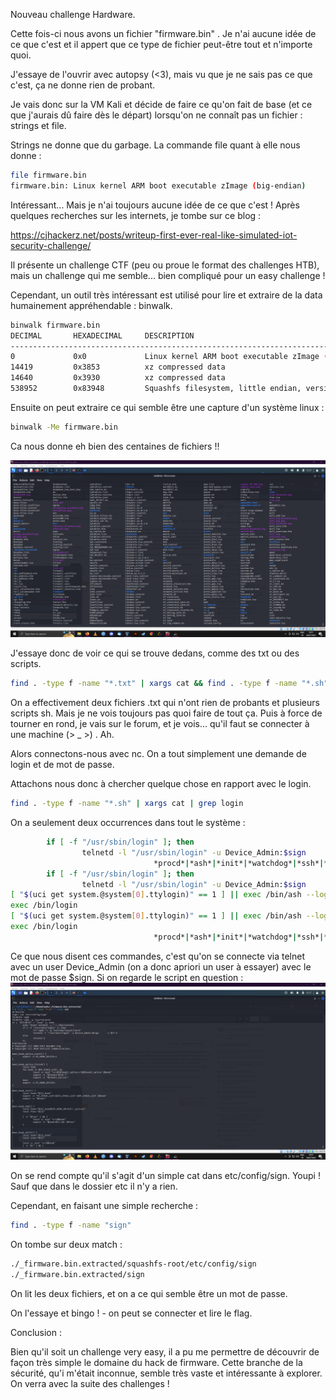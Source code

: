 Nouveau challenge Hardware.

Cette fois-ci nous avons un fichier "firmware.bin" . Je n'ai aucune idée de ce que c'est et il appert que ce type de fichier peut-être tout et n'importe quoi.

J'essaye de l'ouvrir avec autopsy (<3), mais vu que je ne sais pas ce que c'est, ça ne donne rien de probant.

Je vais donc sur la VM Kali et décide de faire ce qu'on fait de base (et ce que j'aurais dû faire dès le départ) lorsqu'on ne connaît pas un fichier : strings et file.

Strings ne donne que du garbage. La commande file quant à elle nous donne :

```sh
file firmware.bin
firmware.bin: Linux kernel ARM boot executable zImage (big-endian)
```

Intéressant... Mais je n'ai toujours aucune idée de ce que c'est ! Après quelques recherches sur les internets, je tombe sur ce blog :

https://cjhackerz.net/posts/writeup-first-ever-real-like-simulated-iot-security-challenge/

Il présente un challenge CTF (peu ou proue le format des challenges HTB), mais un challenge qui me semble... bien compliqué pour un easy challenge !

Cependant, un outil très intéressant est utilisé pour lire et extraire de la data humainement appréhendable : binwalk.

```sh
binwalk firmware.bin
DECIMAL       HEXADECIMAL     DESCRIPTION
--------------------------------------------------------------------------------
0             0x0             Linux kernel ARM boot executable zImage (big-endian)
14419         0x3853          xz compressed data
14640         0x3930          xz compressed data
538952        0x83948         Squashfs filesystem, little endian, version 4.0, compression:xz, size: 2068458 bytes, 995 inodes, blocksize: 262144 bytes, created: 2021-03-11 03:18:10
```

Ensuite on peut extraire ce qui semble être une capture d'un système linux :

```sh
binwalk -Me firmware.bin
```

Ca nous donne eh bien des centaines de fichiers !!

![img](https://github.com/0xbatche/HTB/blob/0101d3c548183a5f057fff5f6f5e0c4766b4d7a9/challenges/hardware/chall2-1.png)

J'essaye donc de voir ce qui se trouve dedans, comme des txt ou des scripts.

```sh
find . -type f -name "*.txt" | xargs cat && find . -type f -name "*.sh" | xargs cat
```
On a effectivement deux fichiers .txt qui n'ont rien de probants et plusieurs scripts sh. Mais je ne vois toujours pas quoi faire de tout ça. Puis à force de tourner en rond,
je vais sur le forum, et je vois... qu'il faut se connecter à une machine (> _ >) . Ah.

Alors connectons-nous avec nc. On a tout simplement une demande de login et de mot de passe.

Attachons nous donc à chercher quelque chose en rapport avec le login.

```sh
find . -type f -name "*.sh" | xargs cat | grep login
```

On a seulement deux occurrences dans tout le système :

```sh
        if [ -f "/usr/sbin/login" ]; then
                telnetd -l "/usr/sbin/login" -u Device_Admin:$sign      -i $lf &
                                *procd*|*ash*|*init*|*watchdog*|*ssh*|*dropbear*|*telnet*|*login*|*hostapd*|*wpa_supplicant*|*nas*|*relayd*) : ;;
        if [ -f "/usr/sbin/login" ]; then
                telnetd -l "/usr/sbin/login" -u Device_Admin:$sign      -i $lf &
[ "$(uci get system.@system[0].ttylogin)" == 1 ] || exec /bin/ash --login
exec /bin/login
[ "$(uci get system.@system[0].ttylogin)" == 1 ] || exec /bin/ash --login
exec /bin/login
                                *procd*|*ash*|*init*|*watchdog*|*ssh*|*dropbear*|*telnet*|*login*|*hostapd*|*wpa_supplicant*|*nas*|*relayd*) : ;;
```

Ce que nous disent ces commandes, c'est qu'on se connecte via telnet avec un user Device_Admin (on a donc apriori un user à essayer) avec le mot de passe $sign.
Si on regarde le script en question :
![script](https://github.com/0xbatche/HTB/blob/0101d3c548183a5f057fff5f6f5e0c4766b4d7a9/challenges/hardware/chall2-2.png)

On se rend compte qu'il s'agit d'un simple cat dans etc/config/sign. Youpi ! Sauf que dans le dossier etc il n'y a rien.

Cependant, en faisant une simple recherche :

```sh
find . -type f -name "sign" 
```

On tombe sur deux match :

```sh
./_firmware.bin.extracted/squashfs-root/etc/config/sign
./_firmware.bin.extracted/sign
```
On lit les deux fichiers, et on a ce qui semble être un mot de passe.

On l'essaye et bingo ! - on peut se connecter et lire le flag.

Conclusion :

Bien qu'il soit un challenge very easy, il a pu me permettre de découvrir de façon très simple le domaine du hack de firmware. Cette branche de la sécurité, qu'i m'était inconnue, semble très vaste et intéressante à explorer. On verra avec la suite des challenges !


